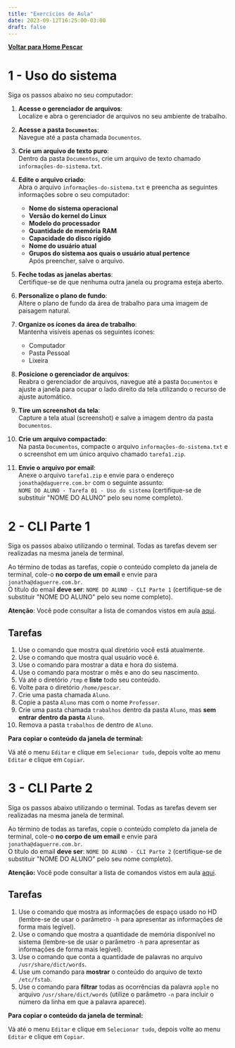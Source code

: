 ```yaml
---
title: "Exercícios de Aula"
date: 2023-09-12T16:25:00-03:00
draft: false
---
```




<a href="/" title="Voltar para Home Pescar"><i class="fa fa-arrow-circle-o-left"></i><b>Voltar para Home Pescar</b></a>

# 1 - Uso do sistema

Siga os passos abaixo no seu computador:

1. **Acesse o gerenciador de arquivos**:  
   Localize e abra o gerenciador de arquivos no seu ambiente de trabalho.

2. **Acesse a pasta `Documentos`**:  
   Navegue até a pasta chamada `Documentos`.

3. **Crie um arquivo de texto puro**:  
   Dentro da pasta `Documentos`, crie um arquivo de texto chamado `informações-do-sistema.txt`.

4. **Edite o arquivo criado**:  
   Abra o arquivo `informações-do-sistema.txt` e preencha as seguintes informações sobre o seu computador:  
   - **Nome do sistema operacional**  
   - **Versão do kernel do Linux**  
   - **Modelo do processador**  
   - **Quantidade de memória RAM**  
   - **Capacidade do disco rígido**  
   - **Nome do usuário atual**  
   - **Grupos do sistema aos quais o usuário atual pertence**  
   Após preencher, salve o arquivo.

5. **Feche todas as janelas abertas**:  
   Certifique-se de que nenhuma outra janela ou programa esteja aberto.

6. **Personalize o plano de fundo**:  
   Altere o plano de fundo da área de trabalho para uma imagem de paisagem natural.

7. **Organize os ícones da área de trabalho**:  
   Mantenha visíveis apenas os seguintes ícones:  
   - Computador  
   - Pasta Pessoal  
   - Lixeira  

8. **Posicione o gerenciador de arquivos**:  
   Reabra o gerenciador de arquivos, navegue até a pasta `Documentos` e ajuste a janela para ocupar o lado direito da tela utilizando o recurso de ajuste automático.

9. **Tire um screenshot da tela**:  
   Capture a tela atual (screenshot) e salve a imagem dentro da pasta `Documentos`.

10. **Crie um arquivo compactado**:  
    Na pasta `Documentos`, compacte o arquivo `informações-do-sistema.txt` e o screenshot em um único arquivo chamado `tarefa1.zip`.

11. **Envie o arquivo por email**:  
    Anexe o arquivo `tarefa1.zip` e envie para o endereço `jonatha@daguerre.com.br` com o seguinte assunto:  
    `NOME DO ALUNO - Tarefa 01 - Uso do sistema` (certifique-se de substituir "NOME DO ALUNO" pelo seu nome completo).


# 2 - CLI Parte 1

Siga os passos abaixo utilizando o terminal. Todas as tarefas devem ser realizadas na mesma janela de terminal.

Ao término de todas as tarefas, copie o conteúdo completo da janela de terminal, cole-o **no corpo de um email** e envie para `jonatha@daguerre.com.br`.  
O título do email **deve ser**: `NOME DO ALUNO - CLI Parte 1` (certifique-se de substituir "NOME DO ALUNO" pelo seu nome completo).

**Atenção**: Você pode consultar a lista de comandos vistos em aula [aqui](/cli).


## Tarefas

1. Use o comando que mostra qual diretório você está atualmente.
2. Use o comando que mostra qual usuário você é.
3. Use o comando para mostrar a data e hora do sistema.
4. Use o comando para mostrar o mês e ano do seu nascimento.
5. Vá até o diretório `/tmp` e **liste** todo seu conteúdo.
6. Volte para o diretório `/home/pescar`.
7. Crie uma pasta chamada `Aluno`.
8. Copie a pasta `Aluno` mas com o nome `Professor`.
9. Crie uma pasta chamada `trabalhos` dentro da pasta `Aluno`, mas **sem entrar dentro da pasta** `Aluno`.
10. Remova a pasta `trabalhos` de dentro de `Aluno`.


**Para copiar o conteúdo da janela de terminal:**

Vá até o menu `Editar` e clique em `Selecionar tudo`, depois volte ao menu `Editar` e clique em `Copiar`.

# 3 - CLI Parte 2

Siga os passos abaixo utilizando o terminal. Todas as tarefas devem ser realizadas na mesma janela de terminal.

Ao término de todas as tarefas, copie o conteúdo completo da janela de terminal, cole-o **no corpo de um email** e envie para `jonatha@daguerre.com.br`.  
O título do email **deve ser**: `NOME DO ALUNO - CLI Parte 2` (certifique-se de substituir "NOME DO ALUNO" pelo seu nome completo).

**Atenção:** Você pode consultar a lista de comandos vistos em aula [aqui](https://jonatha.daguerre.com.br/pescar/cli/).

## Tarefas

1. Use o comando que mostra as informações de espaço usado no HD (lembre-se de usar o parâmetro `-h` para apresentar as informações de forma mais legível).
2. Use o comando que mostra a quantidade de memória disponível no sistema (lembre-se de usar o parâmetro `-h` para apresentar as informações de forma mais legível).
3. Use o comando que conta a quantidade de palavras no arquivo `/usr/share/dict/words`.
4. Use um comando para **mostrar** o conteúdo do arquivo de texto `/etc/fstab`.
5. Use o comando para **filtrar** todas as ocorrências da palavra `apple` no arquivo `/usr/share/dict/words` (utilize o parâmetro `-n` para incluir o número da linha em que a palavra aparece).


**Para copiar o conteúdo da janela de terminal:**

Vá até o menu `Editar` e clique em `Selecionar tudo`, depois volte ao menu `Editar` e clique em `Copiar`.
















